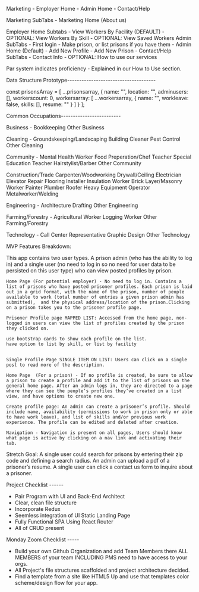 Marketing - Employer Home - Admin Home - Contact/Help

Marketing SubTabs - Marketing Home (About us)

Employer Home Subtabs - View Workers By Facility (DEFAULT) - OPTIONAL: View Workers By Skill - OPTIONAL: View Saved Workers
Admin SubTabs - First login - Make prison, or list prisons if you have them - Admin Home (Default) - Add New Profile - Add New Prison -
Contact/Help SubTabs - Contact Info - OPTIONAL: How to use our services

Par system indicates proficiency - Explained in our 
How to Use section.

Data Structure Prototype-------------------------------------

const prisonsArray = [
  ...prisonsarray,
  {
    name: "",
    location: "",
    adminusers: [],
    workerscount: 0,
    workersarray: [
      ...workersarray,
      {
        name: "",
        workleave: false,
        skills: [],
        resume: ""
      }
    ]
  }
];

Common Occupations-------------------------

Business -
Bookkeeping
Other Business

Cleaning -
Groundskeeping/Landscaping
Building Cleaner
Pest Control
Other Cleaning

Community - 
Mental Health Worker
Food Preperation/Chef
Teacher
Special Education Teacher
Hairstylist/Barber
Other Community

Construction/Trade
Carpenter/Woodworking
Drywall/Ceiling
Electrician
Elevator Repair
Flooring Installer
Insulation Worker
Brick Layer/Masonry Worker
Painter
Plumber
Roofer
Heavy Equipment Operator
Metalworker/Welding

Engineering -
Architecture
Drafting
Other Engineering

Farming/Forestry -
Agricultural Worker
Logging Worker
Other Farming/Forestry

Technology -
Call Center Representative
Graphic Design
Other Technology

MVP Features Breakdown:

This app contains two user types. A prison admin (who has the ability to log in) and a single user (no need to log in so no need for user data to be persisted on this user type) who can view posted profiles by prison.

    Home Page (For potential employer) - No need to log in. Contains a list of prisons who have posted prisoner profiles. Each prison is laid out in a grid format, with the name of the prison, number of people available to work (total number of entries a given prison admin has submitted),  and the physical address/location of the prison.Clicking on a prison takes you to the prisoner profile page.

    Prisoner Profile page MAPPED LIST: Accessed from the home page, non-logged in users can view the list of profiles created by the prison they clicked on.
    
    use bootstrap cards to show each profile on the list.
    have option to list by skill, or list by facility


    Single Profile Page SINGLE ITEM ON LIST: Users can click on a single post to read more of the description.

    Home Page  (For a prison) - If no profile is created, be sure to allow a prison to create a profile and add it to the list of prisons on the general home page. After an admin logs in, they are directed to a page where they can see the people’s profiles they’ve created in a list view, and have options to create new one.

    Create profile page: An admin can create a prisoner’s profile. Should include name, availability (permissions to work in prison only or able to have work leave), and list of skills and/or previous work experience. The profile can be edited and deleted after creation.

    Navigation - Navigation is present on all pages, Users should know what page is active by clicking on a nav link and activating their tab.

Stretch Goal: A single user could search for prisons by entering their zip code and defining a search radius. An admin can upload a pdf of a prisoner’s resume. A single user can click a contact us form to inquire about a prisoner.

Project Checklist ------

- Pair Program with UI and Back-End Architect
- Clear, clean file structure
- Incorporate Redux
- Seemless integration of UI Static Landing Page
- Fully Functional SPA Using React Router
- All of CRUD present

Monday Zoom Checklist -----
- Build your own Github Organization and add Team Members there ALL MEMBERS of your team INCLUDING PMS need to have access to your orgs.
- All Project's file structures scaffolded and project architecture decided. 
- Find a template from a site like HTML5 Up and use that templates color scheme/design flow for your app. 